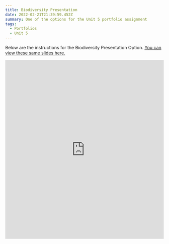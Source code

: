 ```yaml
---
title: Biodiversity Presentation
date: 2022-02-21T21:39:59.452Z
summary: One of the options for the Unit 5 portfolio assignment
tags:
  - Portfolios
  - Unit 5
---
```

Below are the instructions for the Biodiversity Presentation Option. [You can view these same slides here.](https://docs.google.com/presentation/d/1kBLrwxRZrO0BwoGJDK7gRtBj50-_jElBIYrH7TnBT3c/edit?usp=sharing)

<iframe src="https://docs.google.com/presentation/d/e/2PACX-1vRB4QHyq6ghNN_M2OAf_4vm5N35S6tGAlowa3mzcH7mpiMK7Vv-rJMCywCqS_Vmv1UeUzpxF6rU0QVo/embed?start=false&loop=false&delayms=3000" frameborder="0" width="100%" height="569" allowfullscreen="true" mozallowfullscreen="true" webkitallowfullscreen="true"></iframe>

